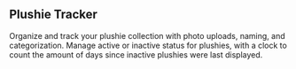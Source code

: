 ## Plushie Tracker

Organize and track your plushie collection with photo uploads, naming, and categorization. Manage active or inactive status for plushies, with a clock to count the amount of days since inactive plushies were last displayed.
